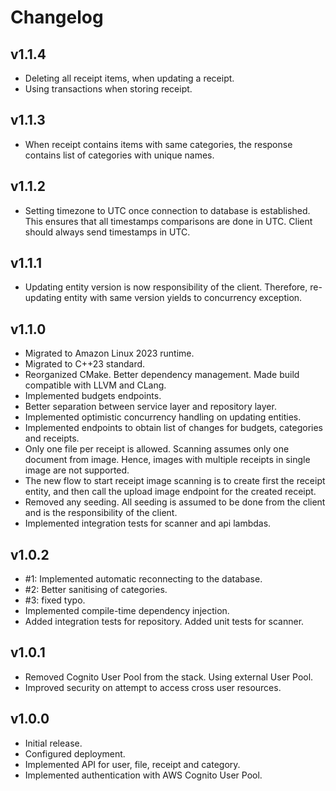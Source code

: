 # Changelog

## v1.1.4
- Deleting all receipt items, when updating a receipt.
- Using transactions when storing receipt.

## v1.1.3
- When receipt contains items with same categories, the response contains list of categories with unique names.

## v1.1.2
- Setting timezone to UTC once connection to database is established. This ensures that all timestamps comparisons are done in UTC. Client should always send timestamps in UTC.

## v1.1.1
- Updating entity version is now responsibility of the client. Therefore, re-updating entity with same version yields to concurrency exception. 

## v1.1.0
- Migrated to Amazon Linux 2023 runtime.
- Migrated to C++23 standard.
- Reorganized CMake. Better dependency management. Made build compatible with LLVM and CLang.
- Implemented budgets endpoints.
- Better separation between service layer and repository layer.
- Implemented optimistic concurrency handling on updating entities.
- Implemented endpoints to obtain list of changes for budgets, categories and receipts.
- Only one file per receipt is allowed. Scanning assumes only one document from image. Hence, images with multiple receipts in single image are not supported.
- The new flow to start receipt image scanning is to create first the receipt entity, and then call the upload image endpoint for the created receipt.
- Removed any seeding. All seeding is assumed to be done from the client and is the responsibility of the client.
- Implemented integration tests for scanner and api lambdas.

## v1.0.2
- #1: Implemented automatic reconnecting to the database.
- #2: Better sanitising of categories.
- #3: fixed typo.
- Implemented compile-time dependency injection.
- Added integration tests for repository. Added unit tests for scanner.

## v1.0.1
- Removed Cognito User Pool from the stack. Using external User Pool.
- Improved security on attempt to access cross user resources.

## v1.0.0
- Initial release.
- Configured deployment.
- Implemented API for user, file, receipt and category.
- Implemented authentication with AWS Cognito User Pool.